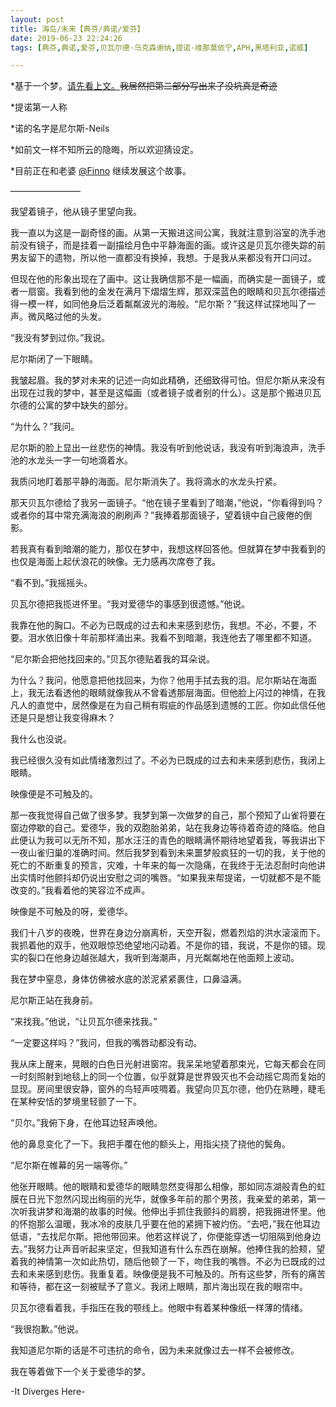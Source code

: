 ```yaml
---
layout: post
title: 海岛/未来【典芬/典诺/爱芬】
date: 2019-06-23 22:24:26
tags: [典芬,典诺,爱芬,贝瓦尔德·乌克森谢纳,提诺·维那莫依宁,APH,黑塔利亚,诺威]

---
```

*基于一个梦。[请先看上文。](http://arthliams.lofter.com/post/211e06_12e6f1f21)<span style="text-decoration:line-through;">我居然把第二部分写出来了没坑真是奇迹</span>

<span style="text-decoration:line-through;">  
</span>

*提诺第一人称

*诺的名字是尼尔斯-Neils

*如前文一样不知所云的隐晦，所以欢迎猜设定。

*目前正在和老婆 [@Finno](http://www.lofter.com/mentionredirect.do?blogId=491464085) 继续发展这个故事。

————————  

我望着镜子，他从镜子里望向我。

我一直以为这是一副奇怪的画。从第一天搬进这间公寓，我就注意到浴室的洗手池前没有镜子，而是挂着一副描绘月色中平静海面的画。或许这是贝瓦尔德失踪的前男友留下的遗物，所以他一直都没有换掉，我想。于是我从来都没有开口问过。

但现在他的形象出现在了画中。这让我确信那不是一幅画，而确实是一面镜子，或者一扇窗。我看到他的金发在满月下熠熠生辉，那双深蓝色的眼睛和贝瓦尔德描述得一模一样，如同他身后泛着粼粼波光的海般。“尼尔斯？”我这样试探地叫了一声。微风略过他的头发。

“我没有梦到过你。”我说。

尼尔斯闭了一下眼睛。

我皱起眉。我的梦对未来的记述一向如此精确，还细致得可怕。但尼尔斯从来没有出现在过我的梦中，甚至是这幅画（或者镜子或者别的什么）。这是那个搬进贝瓦尔德的公寓的梦中缺失的部分。

“为什么？”我问。

尼尔斯的脸上显出一丝悲伤的神情。我没有听到他说话，我没有听到海浪声，洗手池的水龙头一字一句地滴着水。

我质问地盯着那平静的海面。尼尔斯消失了。我将滴水的水龙头拧紧。

那天贝瓦尔德给了我另一面镜子。“他在镜子里看到了暗潮，”他说，“你看得到吗？或者你的耳中常充满海浪的刷刷声？”我捧着那面镜子，望着镜中自己疲倦的倒影。

若我真有看到暗潮的能力，那仅在梦中，我想这样回答他。但就算在梦中我看到的也仅是海面上起伏浪花的映像。无力感再次席卷了我。

“看不到。”我摇摇头。

贝瓦尔德把我揽进怀里。“我对爱德华的事感到很遗憾。”他说。

我靠在他的胸口。不必为已既成的过去和未来感到悲伤，我想。不必，不要，不要。泪水依旧像十年前那样涌出来。我看不到暗潮，我连他去了哪里都不知道。

“尼尔斯会把他找回来的。”贝瓦尔德贴着我的耳朵说。

为什么？我问，他愿意把他找回来，为你？他用手拭去我的泪。尼尔斯站在海面上，我无法看透他的眼睛就像我从不曾看透那层海面。但他脸上闪过的神情，在我凡人的直觉中，居然像是在为自己稍有瑕疵的作品感到遗憾的工匠。你如此信任他还是只是想让我变得麻木？

我什么也没说。

我已经很久没有如此情绪激烈过了。不必为已既成的过去和未来感到悲伤，我闭上眼睛。

映像便是不可触及的。

那一夜我觉得自己做了很多梦。我梦到第一次做梦的自己，那个预知了山雀将要在窗边停歇的自己。爱德华，我的双胞胎弟弟，站在我身边等待着奇迹的降临。他自此便认为我可以无所不知，那水汪汪的青色的眼睛满怀期待地望着我，等我讲出下一夜山雀归巢的准确时间。然后我梦到看到未来噩梦般疯狂的一切的我，关于他的死亡的不断重复的预言，灾难，十年来的每一次隐痛，在我终于无法忍耐时向他讲出实情时他颤抖却仍说出安慰之词的嘴唇。“如果我来帮提诺，一切就都不是不能改变的。”我看着他的笑容泣不成声。

映像是不可触及的呀，爱德华。

我们十八岁的夜晚，世界在身边分崩离析，天空开裂，燃着烈焰的洪水滚滚而下。我抓着他的双手，他双眼惊恐绝望地闪动着。不是你的错，我说，不是你的错。现实的裂口在他身边越张越大，我听到海潮声，月光粼粼地在他面颊上波动。

我在梦中窒息，身体仿佛被水底的淤泥紧紧裹住，口鼻溢满。

尼尔斯正站在我身前。

“来找我。”他说，“让贝瓦尔德来找我。”

“一定要这样吗？”我问，但我的嘴唇动都没有动。

我从床上醒来，晃眼的白色日光射进窗帘。我呆呆地望着那束光，它每天都会在同一时刻照射到地毯上的同一个位置，似乎就算是世界毁灭也不会动摇它周而复始的显现。房间里很安静，窗外的鸟轻声吱啁着。我望向贝瓦尔德，他仍在熟睡，睫毛在某种安恬的梦境里轻颤了一下。

“贝尔。”我俯下身，在他耳边轻声唤他。

他的鼻息变化了一下。我把手覆在他的额头上，用指尖挠了挠他的鬓角。

“尼尔斯在帷幕的另一端等你。”

他张开眼睛。他的眼睛和爱德华的眼睛忽然变得那么相像，那如同冻湖般青色的虹膜在日光下忽然闪现出绚丽的光华，就像多年前的那个男孩，我亲爱的弟弟，第一次听我讲梦和海潮的故事的时候。他伸出手抓住我颤抖的肩膀，把我拥进怀里。他的怀抱那么温暖，我冰冷的皮肤几乎要在他的紧拥下被灼伤。“去吧，”我在他耳边低语，“去找尼尔斯。把他带回来。他若这样说了，你便能穿透一切阻隔到他身边去。”我努力让声音听起来坚定，但我知道有什么东西在崩解。他捧住我的脸颊，望着我的神情第一次如此热切，随后他顿了一下，吻住我的嘴唇。不必为已既成的过去和未来感到悲伤。我重复着。映像便是我不可触及的。所有这些梦，所有的痛苦和等待，都在这一刻被赋予了意义。我闭上眼睛，那片海出现在我的眼帘中。

贝瓦尔德看着我，手指压在我的颚线上。他眼中有着某种像纸一样薄的情绪。

“我很抱歉。”他说。

我知道尼尔斯的话是不可违抗的命令，因为未来就像过去一样不会被修改。

我在等着做下一个关于爱德华的梦。

-It Diverges Here-